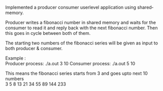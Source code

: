 Implemented a producer consumer user­level application using shared­memory. 

Producer writes a fibonacci number in shared memory and waits for the consumer to read it and 
reply back with the next fibonacci number. Then this goes in cycle between both of them. 
 
The starting two numbers of the fibonacci series will be given as input to both producer & 
consumer.



Example :  
Producer process:      ./a.out 3 10 
Consumer process:     ./a.out 5 10 

This means the fibonacci series starts from 3 and goes upto next 10 numbers ­  
3   5     8     13     21     34     55     89     144     233 


